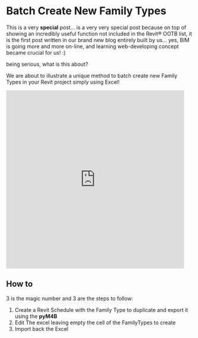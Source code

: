 # Batch Create New Family Types

This is a very **special** post... is a very very special post because on top of showing an incredibly useful function
not included in the Revit®️ OOTB list, it is the first post written in our brand new blog entirely built by us... yes, BIM is going
more and more on-line, and learning web-developing concept became crucial for us! :)

<span class="m4b-blue">being serious</span>, what is this about?

We are about to illustrate a unique method to batch create new Family Types in your Revit project simply using Excel!

<iframe src="https://giphy.com/embed/l4q7VhGsL6BnXJrc4" width="480" height="480" style="margin:auto" frameBorder="0" class="giphy-embed" allowFullScreen></iframe>

## How to

3 is the magic number and 3 are the steps to follow:

1. Create a Revit Schedule with the Family Type to duplicate and export it using the **pyM4B**
2. Edit The excel leaving empty the cell of the FamilyTypes to create
3. Import back the Excel
